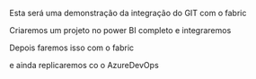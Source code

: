 Esta será uma demonstração da integração do GIT com o fabric

Criaremos um projeto no power BI completo e integraremos

Depois faremos isso com o fabric

e ainda replicaremos co o AzureDevOps
